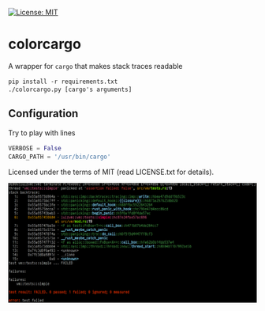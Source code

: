 [![License: MIT](https://img.shields.io/badge/license-MIT-blue.svg)](LICENSE.txt)

colorcargo
====

A wrapper for `cargo` that makes stack traces readable

```
pip install -r requirements.txt
./colorcargo.py [cargo's arguments]
```

Configuration
---

Try to play with lines
```python
VERBOSE = False
CARGO_PATH = '/usr/bin/cargo'
```

Licensed under the terms of MIT (read LICENSE.txt for details).

![Screenshot](https://raw.githubusercontent.com/alopatindev/assets/master/colorcargo.png)
